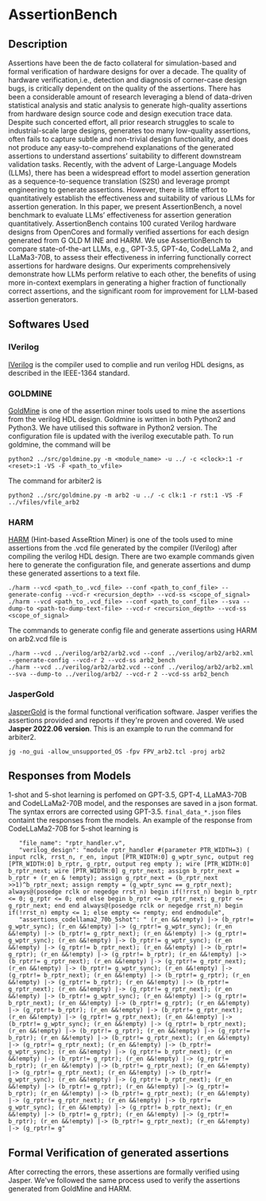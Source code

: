 #  AssertionBench

## Description

Assertions have been the de facto collateral for simulation-based and    formal verification of hardware designs for over a decade. The    quality of hardware verification,i.e., detection and diagnosis of    corner-case design bugs, is critically dependent on the quality of    the assertions. There has been a considerable amount of research    leveraging a blend of data-driven statistical analysis and static    analysis to generate high-quality assertions from hardware design    source code and design execution trace data. Despite such concerted    effort, all prior research struggles to scale to industrial-scale    large designs, generates too many low-quality assertions, often fails    to capture subtle and non-trivial design functionality, and does not    produce any easy-to-comprehend explanations of the generated    assertions to understand assertions’ suitability to different    downstream validation tasks. Recently, with the advent of    Large-Language Models (LLMs), there has been a widespread effort to    model assertion generation as a sequence-to-sequence translation    (S2St) and leverage prompt engineering to generate assertions.    However, there is little effort to quantitatively establish the    effectiveness and suitability of various LLMs for assertion    generation. In this paper, we present AssertionBench, a novel    benchmark to evaluate LLMs’ effectiveness for assertion generation    quantitatively. AssertionBench contains 100 curated Verilog hardware    designs from OpenCores and formally verified assertions for each    design generated from G OLD M INE and HARM. We use AssertionBench to    compare state-of-the-art LLMs, e.g., GPT-3.5, GPT-4o, CodeLLaMa 2,    and LLaMa3-70B, to assess their effectiveness in inferring    functionally correct assertions for hardware designs. Our experiments    comprehensively demonstrate how LLMs perform relative to each other,    the benefits of using more in-context exemplars in generating a    higher fraction of functionally correct assertions, and the    significant room for improvement for LLM-based assertion generators.

## Softwares Used

### IVerilog
[IVerilog](https://github.com/steveicarus/iverilog) is the compiler used to complie and run verilog HDL designs, as described in the IEEE-1364 standard. 
 
### GOLDMINE
[GoldMine](https://bitbucket.org/debjitp/goldminer/src/master/) is one of the assertion miner tools used to mine the assertions from the verilog HDL design. Goldmine is written in both Python2 and Python3. We have utilised this software in Python2 version. The configuration file is updated with the iverilog executable path. To run goldmine, the command will be

    python2 ../src/goldmine.py -m <module_name> -u ../ -c <clock>:1 -r <reset>:1 -VS -F <path_to_vfile>

The command for arbiter2 is

    python2 ../src/goldmine.py -m arb2 -u ../ -c clk:1 -r rst:1 -VS -F ../vfiles/vfile_arb2

### HARM

[HARM](https://github.com/SamueleGerminiani/harm/tree/main) (Hint-based AsseRtion Miner) is one of the tools used to mine assertions from the .vcd file generated by the compiler (IVerilog) after compiling the verilog HDL design. There are two example commands given here to generate the configuration file, and generate assertions and dump these generated assertions to a text file. 

    ./harm --vcd <path_to_.vcd_file> --conf <path_to_conf_file> --generate-config --vcd-r <recursion_depth> --vcd-ss <scope_of_signal>
    ./harm --vcd <path_to_.vcd_file> --conf <path_to_conf_file> --sva --dump-to <path-to-dump-text-file> --vcd-r <recursion_depth> --vcd-ss <scope_of_signal>
    
 The commands to  generate config file and generate assertions using HARM on arb2.vcd file is

    ./harm --vcd ../verilog/arb2/arb2.vcd --conf ../verilog/arb2/arb2.xml --generate-config --vcd-r 2 --vcd-ss arb2_bench 
    ./harm --vcd ../verilog/arb2/arb2.vcd --conf ../verilog/arb2/arb2.xml --sva --dump-to ../verilog/arb2/ --vcd-r 2 --vcd-ss arb2_bench  

### JasperGold
[JasperGold](https://www.cadence.com/en_US/home/tools/system-design-and-verification/formal-and-static-verification.html) is the formal functional verification software. Jasper verifies the assertions provided and reports if they're proven and covered. We used **Jasper 2022.06 version**.  This is an example to run the command for arbiter2.

    jg -no_gui -allow_unsupported_OS -fpv FPV_arb2.tcl -proj arb2

## Responses from Models
1-shot and 5-shot learning is perfomed on GPT-3.5, GPT-4, LLaMA3-70B and CodeLLaMa2-70B model, and the responses are saved in a json format. The syntax errors are corrected using GPT-3.5. `final_data_*.json` files containt the responses from the models. An example of the response from CodeLLaMa2-70B for 5-shot learning is 

       "file_name": "rptr_handler.v",
       "verilog_design": "module rptr_handler #(parameter PTR_WIDTH=3) ( input rclk, rrst_n, r_en, input [PTR_WIDTH:0] g_wptr_sync, output reg [PTR_WIDTH:0] b_rptr, g_rptr, output reg empty ); wire [PTR_WIDTH:0] b_rptr_next; wire [PTR_WIDTH:0] g_rptr_next; assign b_rptr_next = b_rptr + (r_en & !empty); assign g_rptr_next = (b_rptr_next >>1)^b_rptr_next; assign rempty = (g_wptr_sync == g_rptr_next); always@(posedge rclk or negedge rrst_n) begin if(!rrst_n) begin b_rptr <= 0; g_rptr <= 0; end else begin b_rptr <= b_rptr_next; g_rptr <= g_rptr_next; end end always@(posedge rclk or negedge rrst_n) begin if(!rrst_n) empty <= 1; else empty <= rempty; end endmodule",
       "assertions_codellama2_70b_5shot": " (r_en &&!empty) |-> (b_rptr!= g_wptr_sync); (r_en &&!empty) |-> (g_rptr!= g_wptr_sync); (r_en &&!empty) |-> (b_rptr!= g_rptr_next); (r_en &&!empty) |-> (g_rptr!= g_wptr_sync); (r_en &&!empty) |-> (b_rptr!= g_wptr_sync); (r_en &&!empty) |-> (g_rptr!= b_rptr_next); (r_en &&!empty) |-> (b_rptr!= g_rptr); (r_en &&!empty) |-> (g_rptr!= b_rptr); (r_en &&!empty) |-> (b_rptr!= g_rptr_next); (r_en &&!empty) |-> (g_rptr!= g_rptr_next); (r_en &&!empty) |-> (b_rptr!= g_wptr_sync); (r_en &&!empty) |-> (g_rptr!= b_rptr_next); (r_en &&!empty) |-> (b_rptr!= g_rptr); (r_en &&!empty) |-> (g_rptr!= b_rptr); (r_en &&!empty) |-> (b_rptr!= g_rptr_next); (r_en &&!empty) |-> (g_rptr!= g_rptr_next); (r_en &&!empty) |-> (b_rptr!= g_wptr_sync); (r_en &&!empty) |-> (g_rptr!= b_rptr_next); (r_en &&!empty) |-> (b_rptr!= g_rptr); (r_en &&!empty) |-> (g_rptr!= b_rptr); (r_en &&!empty) |-> (b_rptr!= g_rptr_next); (r_en &&!empty) |-> (g_rptr!= g_rptr_next); (r_en &&!empty) |-> (b_rptr!= g_wptr_sync); (r_en &&!empty) |-> (g_rptr!= b_rptr_next); (r_en &&!empty) |-> (b_rptr!= g_rptr); (r_en &&!empty) |-> (g_rptr!= b_rptr); (r_en &&!empty) |-> (b_rptr!= g_rptr_next); (r_en &&!empty) |-> (g_rptr!= g_rptr_next); (r_en &&!empty) |-> (b_rptr!= g_wptr_sync); (r_en &&!empty) |-> (g_rptr!= b_rptr_next); (r_en &&!empty) |-> (b_rptr!= g_rptr); (r_en &&!empty) |-> (g_rptr!= b_rptr); (r_en &&!empty) |-> (b_rptr!= g_rptr_next); (r_en &&!empty) |-> (g_rptr!= g_rptr_next); (r_en &&!empty) |-> (b_rptr!= g_wptr_sync); (r_en &&!empty) |-> (g_rptr!= b_rptr_next); (r_en &&!empty) |-> (b_rptr!= g_rptr); (r_en &&!empty) |-> (g_rptr!= b_rptr); (r_en &&!empty) |-> (b_rptr!= g_rptr_next); (r_en &&!empty) |-> (g_rptr!= g_rptr_next); (r_en &&!empty) |-> (b_rptr!= g_wptr_sync); (r_en &&!empty) |-> (g_rptr!= b_rptr_next); (r_en &&!empty) |-> (b_rptr!= g_rptr); (r_en &&!empty) |-> (g_rptr!= b_rptr); (r_en &&!empty) |-> (b_rptr!= g_rptr_next); (r_en &&!empty) |-> (g_rptr!= g"


## Formal Verification of generated assertions
After correcting the errors, these assertions are formally verified using Jasper. We've followed the same process used to verify the assertions generated from GoldMine and HARM. 




<!--stackedit_data:
eyJoaXN0b3J5IjpbMjAwMTk1OTY0OSwxODU4MDg3NTIxLC0xMz
A3NjUwMjkzLDQ0NDQ2NDQ1MywxMjE1OTA0MjYzLC0xODYxMzI5
MjkxLDE1ODU1NDM3NCw1Mzg1MjY2NTAsLTUxNzUyOSwyNTIxMT
E2MTUsNzIxMTgwMjQwLC0xOTkyODg0NDk3LDExNTEwODExMzAs
LTIxMzY0ODU2LC01MzYwNDMzMTYsMTA2NzEwMDA3LC0zMDcyNj
k1NCwyMDMyMjAxOTA2LDUwMTc5ODIyMF19
-->